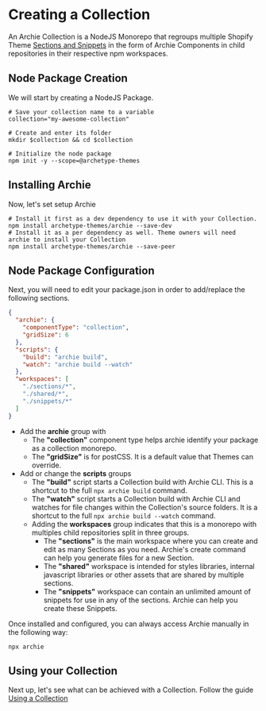 # Creating a Collection

An Archie Collection is a NodeJS Monorepo that regroups multiple Shopify
Theme [Sections and Snippets](Sections-and-Snippets.md) in the form of Archie Components in child repositories in their
respective npm workspaces.

## Node Package Creation

We will start by creating a NodeJS Package.

```shell
# Save your collection name to a variable
collection="my-awesome-collection"

# Create and enter its folder
mkdir $collection && cd $collection

# Initialize the node package
npm init -y --scope=@archetype-themes
```

## Installing Archie

Now, let's set setup Archie

```shell
# Install it first as a dev dependency to use it with your Collection.
npm install archetype-themes/archie --save-dev
# Install it as a per dependency as well. Theme owners will need archie to install your Collection
npm install archetype-themes/archie --save-peer
```

## Node Package Configuration

Next, you will need to edit your package.json in order to add/replace the following sections.

```json
{
  "archie": {
    "componentType": "collection",
    "gridSize": 6
  },
  "scripts": {
    "build": "archie build",
    "watch": "archie build --watch"
  },
  "workspaces": [
    "./sections/*",
    "./shared/*",
    "./snippets/*"
  ]
}
```

- Add the **archie** group with
    - The **"collection"** component type helps archie identify your package as a collection monorepo.
    - The **"gridSize"** is for postCSS. It is a default value that Themes can override.
- Add or change the **scripts**  groups
    - The **"build"** script starts a Collection build with Archie CLI. This is a shortcut to the
      full `npx archie build` command.
    - The **"watch"** script starts a Collection build with Archie CLI and watches for file changes within the
      Collection's source folders. It is a shortcut to the full `npx archie build --watch` command.
    - Adding the **workspaces** group indicates that this is a monorepo with multiples child repositories split in three
      groups.
        - The **"sections"** is the main workspace where you can create and edit as many Sections as you need. Archie's
          create command can help you generate files for a new Section.
        - The **"shared"** workspace is intended for styles libraries, internal javascript libraries or other assets
          that are shared by multiple sections.
        - The **"snippets"** workspace can contain an unlimited amount of snippets for use in any of the sections.
          Archie can help you create these Snippets.

Once installed and configured, you can always access Archie manually in the following way:

```shell
npx archie
```

## Using your Collection

Next up, let's see what can be achieved with a Collection. Follow the guide [Using a Collection](Using-a-Collection.md)
